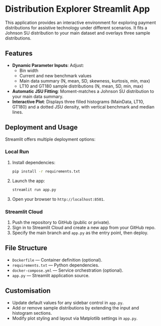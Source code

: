 # Distribution Explorer Streamlit App

This application provides an interactive environment for exploring payment distributions for assistive technology under different scenarios. It fits a Johnson SU distribution to your main dataset and overlays three sample distributions.

## Features

- **Dynamic Parameter Inputs**: Adjust:
  - Bin width
  - Current and new benchmark values
  - Main data summary (N, mean, SD, skewness, kurtosis, min, max)
  - LT10 and GT180 sample distributions (N, mean, SD, min, max)
- **Automatic JSU Fitting**: Moment-matches a Johnson SU distribution to your main data summary.
- **Interactive Plot**: Displays three filled histograms (MainData, LT10, GT180) and a dotted JSU density, with vertical benchmark and median lines.

## Deployment and Usage

Streamlit offers multiple deployment options:

### Local Run

1. Install dependencies:  
   ```bash
   pip install -r requirements.txt
   ```
2. Launch the app:  
   ```bash
   streamlit run app.py
   ```
3. Open your browser to `http://localhost:8501`.

### Streamlit Cloud

1. Push the repository to GitHub (public or private).  
2. Sign in to Streamlit Cloud and create a new app from your GitHub repo.  
3. Specify the main branch and `app.py` as the entry point, then deploy.

## File Structure

- `Dockerfile` — Container definition (optional).  
- `requirements.txt` — Python dependencies.  
- `docker-compose.yml` — Service orchestration (optional).  
- `app.py` — Streamlit application source.

## Customisation

- Update default values for any sidebar control in `app.py`.  
- Add or remove sample distributions by extending the input and histogram sections.  
- Modify plot styling and layout via Matplotlib settings in `app.py`.
